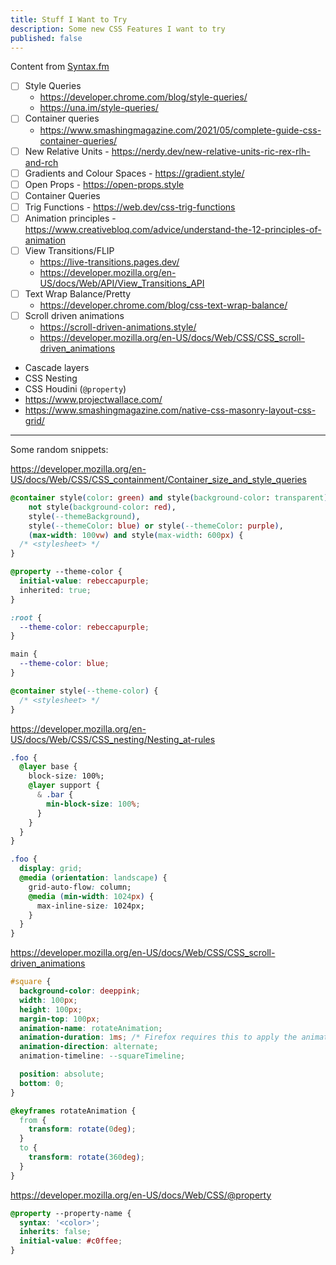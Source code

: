 ```yaml
---
title: Stuff I Want to Try
description: Some new CSS Features I want to try
published: false
---
```


Content from [Syntax.fm](https://syntax.fm/show/616/supper-club-adam-argyle-on-what-s-new-in-css)

- [ ] Style Queries
  - https://developer.chrome.com/blog/style-queries/
  - https://una.im/style-queries/
- [ ] Container queries
  - https://www.smashingmagazine.com/2021/05/complete-guide-css-container-queries/
- [ ] New Relative Units - https://nerdy.dev/new-relative-units-ric-rex-rlh-and-rch
- [ ] Gradients and Colour Spaces - https://gradient.style/
- [ ] Open Props - https://open-props.style
- [ ] Container Queries
- [ ] Trig Functions - https://web.dev/css-trig-functions
- [ ] Animation principles - https://www.creativebloq.com/advice/understand-the-12-principles-of-animation
- [ ] View Transitions/FLIP
  - https://live-transitions.pages.dev/
  - https://developer.mozilla.org/en-US/docs/Web/API/View_Transitions_API
- [ ] Text Wrap Balance/Pretty
  - https://developer.chrome.com/blog/css-text-wrap-balance/
- [ ] Scroll driven animations
  - https://scroll-driven-animations.style/
  - https://developer.mozilla.org/en-US/docs/Web/CSS/CSS_scroll-driven_animations
- Cascade layers
- CSS Nesting
- CSS Houdini (`@property`)
- https://www.projectwallace.com/
- https://www.smashingmagazine.com/native-css-masonry-layout-css-grid/

---

Some random snippets:

https://developer.mozilla.org/en-US/docs/Web/CSS/CSS_containment/Container_size_and_style_queries

```css
@container style(color: green) and style(background-color: transparent),
    not style(background-color: red),
    style(--themeBackground),
    style(--themeColor: blue) or style(--themeColor: purple),
    (max-width: 100vw) and style(max-width: 600px) {
  /* <stylesheet> */
}
```

```css
@property --theme-color {
  initial-value: rebeccapurple;
  inherited: true;
}

:root {
  --theme-color: rebeccapurple;
}

main {
  --theme-color: blue;
}

@container style(--theme-color) {
  /* <stylesheet> */
}
```

https://developer.mozilla.org/en-US/docs/Web/CSS/CSS_nesting/Nesting_at-rules

```css
.foo {
  @layer base {
    block-size: 100%;
    @layer support {
      & .bar {
        min-block-size: 100%;
      }
    }
  }
}
```

```css
.foo {
  display: grid;
  @media (orientation: landscape) {
    grid-auto-flow: column;
    @media (min-width: 1024px) {
      max-inline-size: 1024px;
    }
  }
}
```

https://developer.mozilla.org/en-US/docs/Web/CSS/CSS_scroll-driven_animations

```css
#square {
  background-color: deeppink;
  width: 100px;
  height: 100px;
  margin-top: 100px;
  animation-name: rotateAnimation;
  animation-duration: 1ms; /* Firefox requires this to apply the animation */
  animation-direction: alternate;
  animation-timeline: --squareTimeline;

  position: absolute;
  bottom: 0;
}

@keyframes rotateAnimation {
  from {
    transform: rotate(0deg);
  }
  to {
    transform: rotate(360deg);
  }
}
```

https://developer.mozilla.org/en-US/docs/Web/CSS/@property

```css
@property --property-name {
  syntax: '<color>';
  inherits: false;
  initial-value: #c0ffee;
}
```
